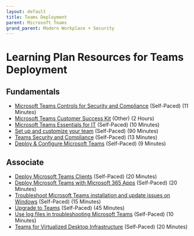 ```yaml
---
layout: default
title: Teams Deployment
parent: Microsoft Teams
grand_parent: Modern Workplace + Security
---
```


# Learning Plan Resources for Teams Deployment

## Fundamentals

* [Microsoft Teams Controls for Security and Compliance](https://www.youtube.com/watch?v=Km4T4hMM__k) (Self-Paced) (11 Minutes)
* [Microsoft Teams Customer Success Kit](https://aka.ms/TeamsCustomerSuccess) (Other) (2 Hours)
* [Microsoft Teams Essentials for IT](https://www.youtube.com/watch?v=MfDB7VenWuA&list=PLXtHYVsvn_b_JeDjgD5XdkyHTDXdYgPGn&index=1) (Self-Paced) (10 Minutes)
* [Set up and customize your team](https://support.office.com/en-us/article/get-your-team-up-and-running-702a2977-e662-4038-bef5-bdf8ee47b17b) (Self-Paced) (90 Minutes)
* [Teams Security and Compliance](https://www.youtube.com/watch?v=91lHNKVVvQ4&feature=youtu.be) (Self-Paced) (13 Minutes)
* [Deploy & Configure Microsoft Teams](https://www.youtube.com/watch?v=o2mlsUubIO4&list=PLXtHYVsvn_b_JeDjgD5XdkyHTDXdYgPGn&index=2) (Self-Paced) (9 Minutes)

## Associate

* [Deploy Microsoft Teams Clients](https://docs.microsoft.com/en-us/learn/modules/m365-teams-collab-deploy-clients/) (Self-Paced) (20 Minutes)
* [Deploy Microsoft Teams with Microsoft 365 Apps](https://docs.microsoft.com/en-us/deployoffice/teams-install) (Self-Paced) (20 Minutes)
* [Troubleshoot Microsoft Teams installation and update issues on Windows](https://docs.microsoft.com/en-us/microsoftteams/troubleshoot-installation) (Self-Paced) (15 Minutes)
* [Upgrade to Teams](https://docs.microsoft.com/en-us/microsoftteams/upgrade-start-here) (Self-Paced) (45 Minutes)
* [Use log files in troubleshooting Microsoft Teams](https://docs.microsoft.com/en-us/microsoftteams/log-files) (Self-Paced) (10 Minutes)
* [Teams for Virtualized Desktop Infrastructure](https://docs.microsoft.com/en-us/microsoftteams/teams-for-vdi) (Self-Paced) (20 Minutes)
